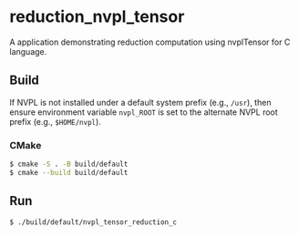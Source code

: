 # reduction_nvpl_tensor

A application demonstrating reduction computation using nvplTensor for C language.

## Build

If NVPL is not installed under a default system prefix (e.g., `/usr`), then ensure environment variable `nvpl_ROOT` is set to the alternate NVPL root prefix (e.g., `$HOME/nvpl`).

### CMake

```bash
$ cmake -S . -B build/default
$ cmake --build build/default
```

## Run

```bash
$ ./build/default/nvpl_tensor_reduction_c
```
